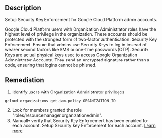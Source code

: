 ## Description

Setup Security Key Enforcement for Google Cloud Platform admin accounts.

Google Cloud Platform users with Organization Administrator roles have the highest level of privilege in the organization. These accounts should be protected with the strongest form of two-factor authentication: Security Key Enforcement. Ensure that admins use Security Keys to log in instead of weaker second factors like SMS or one-time passwords (OTP). Security Keys are actual physical keys used to access Google Organization Administrator Accounts. They send an encrypted signature rather than a code, ensuring that logins cannot be phished.

## Remediation

1. Identify users with Organization Administrator privileges
  ```bash
  gcloud organizations get-iam-policy ORGANIZATION_ID
  ```

2. Look for members granted the role "roles/resourcemanager.organizationAdmin".
3. Manually verify that Security Key Enforcement has been enabled for each account. Setup Security Key Enforcement for each account. [Learn more](https://cloud.google.com/security-key/)
